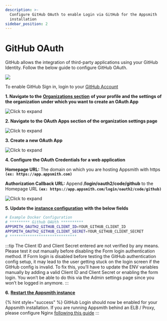 ```yaml
---
description: >-
  Configure GitHub OAuth to enable Login via GitHub for the Appsmith
  installation
sidebar_position: 2
---
```


# GitHub OAuth

GitHub allows the integration of third-party applications using your GitHub Identity. Follow the below guide to configure GitHub OAuth.

![](</img/github_login.png>)

To enable GitHub Sign in, login to your [GitHub Account](https://github.com)

**1. Navigate to the** [**Organizations section**](https://github.com/settings/organizations) **of your profile and the settings of the organization under which you want to create an OAuth App**

![Click to expand](</img/Github_Orgs.png>)

**2. Navigate to the OAuth Apps section of the organization settings page**

![Click to expand](</img/Github_OAuth_Apps.png>)

**3. Create a new OAuth App**

![Click to expand](</img/Github_Reg_App.png>)

**4. Configure the OAuth Credentials for a web application**

**Homepage URL:** The domain on which you are hosting Appsmith with https **`(ex: https://app.appsmith.com)`**

**Authorization Callback URL:** Append **/login/oauth2/code/github** to the Homepage URL **`(ex: https://app.appsmith.com/login/oauth2/code/github)`**

![Click to expand](</img/Github_App_Config.png>)

**5. Update the** [**instance configuration**](../) **with the below fields**

```bash
# Example Docker Configuration 
# ********* Github OAUth **********
APPSMITH_OAUTH2_GITHUB_CLIENT_ID=YOUR_GITHUB_CLIENT_ID
APPSMITH_OAUTH2_GITHUB_CLIENT_SECRET=YOUR_GITHUB_CLIENT_SECRET                                                                                                                          18,61         28%
# ******************************
```

:::tip
The Client ID and Client Secret entered are not verified by any means. Please test it out manually before disabling the Form login authentication method. If Form login is disabled before testing the GitHub authentication config setup, it may lead to the user getting stuck on the login screen if the GitHub config is invalid. To fix this, you’ll have to update the ENV variables manually by adding a valid Client ID and Client Secret or enabling the form login. You won’t be able to do this via the Admin settings page since you won’t be logged in anymore.
:::

**6.** [**Restart the Appsmith instance**](../)

{% hint style="success" %}
GitHub Login should now be enabled for your Appsmith installation. If you are running Appsmith behind an ELB / Proxy, please configure Nginx [following this guide](../../../../help-and-support/troubleshooting-guide/deployment-errors.md#oauth-sign-up-not-working)
:::
